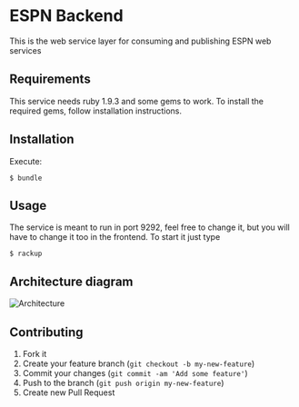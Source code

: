 # ESPN Backend

This is the web service layer for consuming and publishing ESPN web services


## Requirements

This service needs ruby 1.9.3 and some gems to work.
To install the required gems, follow installation instructions.

## Installation

Execute:

    $ bundle

## Usage

The service is meant to run in port 9292, feel free to change it, but you will have to change it too in the frontend.
To start it just type

    $ rackup

## Architecture diagram

![Architecture](https://docs.google.com/drawings/d/1BdEkz8RgvyW0ckxw464Wpdg6V30eawgejTOA3aogrpE/pub?w=963&h=676)

## Contributing

1. Fork it
2. Create your feature branch (`git checkout -b my-new-feature`)
3. Commit your changes (`git commit -am 'Add some feature'`)
4. Push to the branch (`git push origin my-new-feature`)
5. Create new Pull Request
